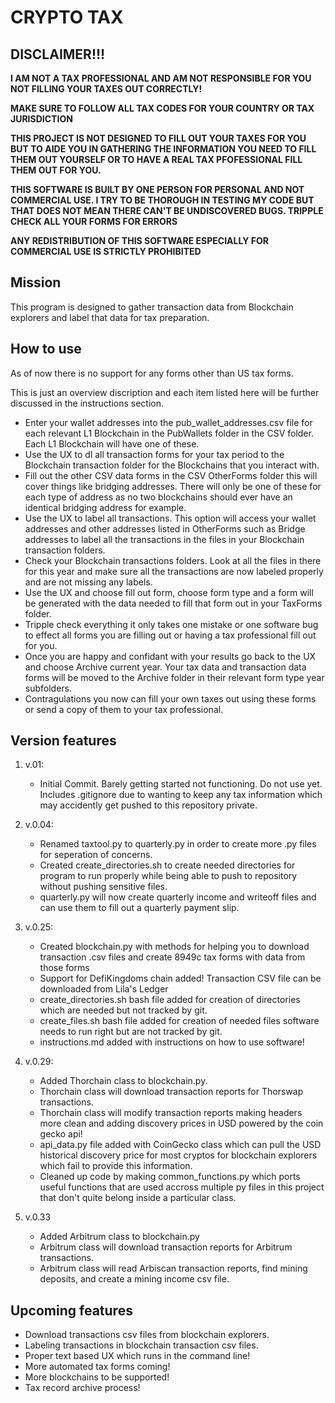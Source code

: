 # CRYPTO TAX

## DISCLAIMER!!!
**I AM NOT A TAX PROFESSIONAL AND AM NOT RESPONSIBLE FOR YOU NOT FILLING YOUR TAXES OUT CORRECTLY!** 

**MAKE SURE TO FOLLOW ALL TAX CODES FOR YOUR COUNTRY OR TAX JURISDICTION**

**THIS PROJECT IS NOT DESIGNED TO FILL OUT YOUR TAXES FOR YOU BUT TO AIDE YOU IN GATHERING THE INFORMATION YOU NEED TO FILL THEM OUT YOURSELF OR TO HAVE A REAL TAX PFOFESSIONAL FILL THEM OUT FOR YOU.**

**THIS SOFTWARE IS BUILT BY ONE PERSON FOR PERSONAL AND NOT COMMERCIAL USE. I TRY TO BE THOROUGH IN TESTING MY CODE BUT THAT DOES NOT MEAN THERE CAN'T BE UNDISCOVERED BUGS. TRIPPLE CHECK ALL YOUR FORMS FOR ERRORS**

**ANY REDISTRIBUTION OF THIS SOFTWARE ESPECIALLY FOR COMMERCIAL USE IS STRICTLY PROHIBITED**


## Mission
This program is designed to gather transaction data from Blockchain explorers and label that data for tax preparation. 


## How to use
As of now there is no support for any forms other than US tax forms.

This is just an overview discription and each item listed here will be further discussed in the instructions section.

- Enter your wallet addresses into the pub_wallet_addresses.csv file for each relevant L1 Blockchain in the PubWallets folder in the CSV folder. Each L1 Blockchain will have one of these.
- Use the UX to dl all transaction forms for your tax period to the Blockchain transaction folder for the Blockchains that you interact with.
- Fill out the other CSV data forms in the CSV OtherForms folder this will cover things like bridging addresses. There will only be one of these for each type of address as no two blockchains should ever have an identical bridging address for example.
- Use the UX to label all transactions. This option will access your wallet addresses and other addresses listed in OtherForms such as Bridge addresses to label all the transactions in the files in your Blockchain transaction folders.
- Check your Blockchain transactions folders. Look at all the files in there for this year and make sure all the transactions are now labeled properly and are not missing any labels.
- Use the UX and choose fill out form, choose form type and a form will be generated with the data needed to fill that form out in your TaxForms folder.
- Tripple check everything it only takes one mistake or one software bug to effect all forms you are filling out or having a tax professional fill out for you.
- Once you are happy and confidant with your results go back to the UX and choose Archive current year. Your tax data and transaction data forms will be moved to the Archive folder in their relevant form type year subfolders.
- Contragulations you now can fill your own taxes out using these forms or send a copy of them to your tax professional.


## Version features
1. v.01: 

	- Initial Commit. Barely getting started not functioning. Do not use yet. Includes .gitignore due to wanting to keep any tax information which may accidently get pushed to this repository private.

2. v.0.04: 

	- Renamed taxtool.py to quarterly.py in order to create more .py files for seperation of concerns. 
	- Created create_directories.sh to create needed directories for program to run properly while being able to push to repository without pushing sensitive files.
	- quarterly.py will now create quarterly income and writeoff files and can use them to fill out a quarterly payment slip. 

3. v.0.25: 

	- Created blockchain.py with methods for helping you to download transaction .csv files and create 8949c tax forms with data from those forms
	- Support for DefiKingdoms chain added! Transaction CSV file can be downloaded from Lila's Ledger
	- create_directories.sh bash file added for creation of directories which are needed but not tracked by git.
	- create_files.sh bash file added for creation of needed files software needs to run right but are not tracked by git.
	- instructions.md added with instructions on how to use software!

4. v.0.29:

	- Added Thorchain class to blockchain.py.
	- Thorchain class will download transaction reports for Thorswap transactions.
	- Thorchain class will modify transaction reports making headers more clean and adding discovery prices in USD powered by the coin gecko api!
	- api_data.py file added with CoinGecko class which can pull the USD historical discovery price for most cryptos for blockchain explorers which fail to provide this information.
	- Cleaned up code by making common_functions.py which ports useful functions that are used accross multiple py files in this project that don't quite belong inside a particular class.

5. v.0.33

	- Added Arbitrum class to blockchain.py
	- Arbitrum class will download transaction reports for Arbitrum transactions.
	- Arbitrum class will read Arbiscan transaction reports, find mining deposits, and create a mining income csv file.

	

## Upcoming features
- Download transactions csv files from blockchain explorers.
- Labeling transactions in blockchain transaction csv files.
- Proper text based UX which runs in the command line!
- More automated tax forms coming!
- More blockchains to be supported!
- Tax record archive process!
